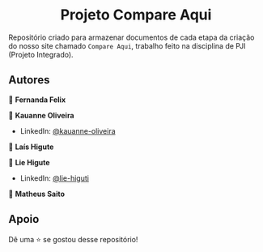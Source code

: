<h1 align="center">Projeto Compare Aqui </h1>

Repositório criado para armazenar documentos de cada etapa da criação do nosso site chamado `Compare Aqui`, trabalho feito na disciplina de PJI (Projeto Integrado).

##  Autores

👤 **Fernanda Felix**

👤 **Kauanne Oliveira**

- LinkedIn: [ @kauanne-oliveira ](https://linkedin.com/in/kauanne-oliveira-13a788259)

👤 **Laís Higute**

👤 **Lie Higute**

- LinkedIn: [ @lie-higuti ](https://www.linkedin.com/in/lie-higuti-leite-76b2b6267/)

👤 **Matheus Saito**


##  Apoio

Dê uma ⭐️ se gostou desse repositório!
